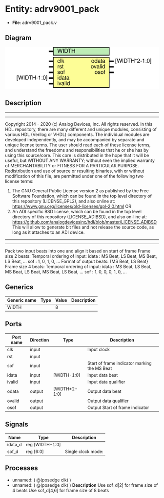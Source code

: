 # Entity: adrv9001_pack

- **File**: adrv9001_pack.v
## Diagram

![Diagram](adrv9001_pack.svg "Diagram")
## Description

***************************************************************************
 ***************************************************************************
 Copyright 2014 - 2020 (c) Analog Devices, Inc. All rights reserved.
 In this HDL repository, there are many different and unique modules, consisting
 of various HDL (Verilog or VHDL) components. The individual modules are
 developed independently, and may be accompanied by separate and unique license
 terms.
 The user should read each of these license terms, and understand the
 freedoms and responsibilities that he or she has by using this source/core.
 This core is distributed in the hope that it will be useful, but WITHOUT ANY
 WARRANTY; without even the implied warranty of MERCHANTABILITY or FITNESS FOR
 A PARTICULAR PURPOSE.
 Redistribution and use of source or resulting binaries, with or without modification
 of this file, are permitted under one of the following two license terms:
   1. The GNU General Public License version 2 as published by the
      Free Software Foundation, which can be found in the top level directory
      of this repository (LICENSE_GPL2), and also online at:
      <https://www.gnu.org/licenses/old-licenses/gpl-2.0.html>
 OR
   2. An ADI specific BSD license, which can be found in the top level directory
      of this repository (LICENSE_ADIBSD), and also on-line at:
      https://github.com/analogdevicesinc/hdl/blob/master/LICENSE_ADIBSD
      This will allow to generate bit files and not release the source code,
      as long as it attaches to an ADI device.
 ***************************************************************************
 ***************************************************************************
 Pack two input beats into one and align it based on start of frame
 Frame size 2 beats:
 Temporal ordering of input:
   idata : MS Beat, LS Beat, MS Beat, LS Beat, ...
   sof   :       1,       0,       1,       0, ...
 Format of output beats:  {MS Beat, LS Beat}
 Frame size 4 beats:
 Temporal ordering of input:
   idata : MS Beat, LS Beat, MS Beat, LS Beat, MS Beat, LS Beat, ...
   sof   :       1,       0,       0,       0,       1,       0, ...
 
## Generics

| Generic name | Type | Value | Description |
| ------------ | ---- | ----- | ----------- |
| WIDTH        |      | 8     |             |
## Ports

| Port name | Direction | Type          | Description                                  |
| --------- | --------- | ------------- | -------------------------------------------- |
| clk       | input     |               | Input clock                                  |
| rst       | input     |               |                                              |
| sof       | input     |               | Start of frame indicator marking the MS Beat |
| idata     | input     | [WIDTH-1:0]   | Input data beat                              |
| ivalid    | input     |               | Input data qualifier                         |
| odata     | output    | [WIDTH*2-1:0] | Output data beat                             |
| ovalid    | output    |               | Output data qualifier                        |
| osof      | output    |               | Output Start of frame indicator              |
## Signals

| Name    | Type             | Description         |
| ------- | ---------------- | ------------------- |
| idata_d | reg  [WIDTH-1:0] |                     |
| sof_d   | reg [6:0]        | Single clock mode:  |
## Processes
- unnamed: ( @(posedge clk) )
- unnamed: ( @(posedge clk) )
**Description**
Use sof_d[2] for frame size of 4 beats
Use sof_d[4,6] for frame size of 8 beats

